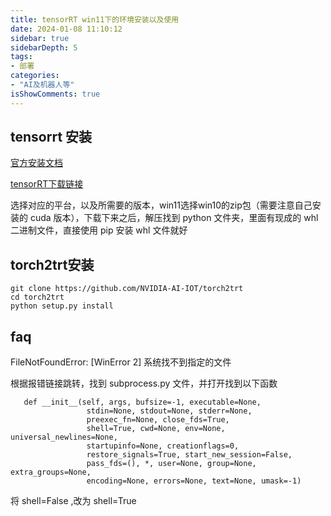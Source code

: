 ```yaml
---
title: tensorRT win11下的环境安装以及使用
date: 2024-01-08 11:10:12
sidebar: true
sidebarDepth: 5
tags:
- 部署
categories:
- "AI及机器人等"
isShowComments: true
---
```



## tensorrt 安装
[官方安装文档](https://docs.nvidia.com/deeplearning/tensorrt/install-guide/index.html#installing)

[tensorRT下载链接](https://developer.nvidia.com/tensorrt-download)

选择对应的平台，以及所需要的版本，win11选择win10的zip包（需要注意自己安装的 cuda 版本），下载下来之后，解压找到 python 文件夹，里面有现成的 whl 二进制文件，直接使用 pip 安装 whl 文件就好

## torch2trt安装
```
git clone https://github.com/NVIDIA-AI-IOT/torch2trt
cd torch2trt
python setup.py install
```

## faq

FileNotFoundError: [WinError 2] 系统找不到指定的文件

根据报错链接跳转，找到 subprocess.py 文件，并打开找到以下函数
```
   def __init__(self, args, bufsize=-1, executable=None,
                 stdin=None, stdout=None, stderr=None,
                 preexec_fn=None, close_fds=True,
                 shell=True, cwd=None, env=None, universal_newlines=None,
                 startupinfo=None, creationflags=0,
                 restore_signals=True, start_new_session=False,
                 pass_fds=(), *, user=None, group=None, extra_groups=None,
                 encoding=None, errors=None, text=None, umask=-1)

```
将 shell=False ,改为 shell=True